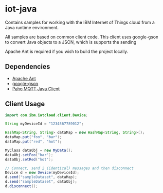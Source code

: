 iot-java
========

Contains samples for working with the IBM Internet of Things cloud from a Java runtime environment.  

All samples are based on common client code.  This client uses google-gson to convert Java objects to a
JSON, which is supports the sending 

Apache Ant is required if you wish to build the project locally.
 
Dependencies
------------
* [Apache Ant](http://ant.apache.org/)
* [google-gson](https://code.google.com/p/google-gson/)
* [Paho MQTT Java Client](http://git.eclipse.org/c/paho/org.eclipse.paho.mqtt.java.git/)


Client Usage
------------
```java
import com.ibm.iotcloud.client.Device;

String myDeviceId = "1234567789012";

HashMap<String, String> dataMap = new HashMap<String, String>();
dataMap.put("foo", "bar");
dataMap.put("red", "hot");

MyClass dataObj = new MyData();
dataObj.setFoo("bar");
dataObj.setRed("hot");

// Connect, send 2 (identical) messages and then disconnect
Device d = new Device(myDeviceId);
d.send("sampleDataset", dataMap);
d.send("sampleDataset", dataObj);
d.disconnect();
```